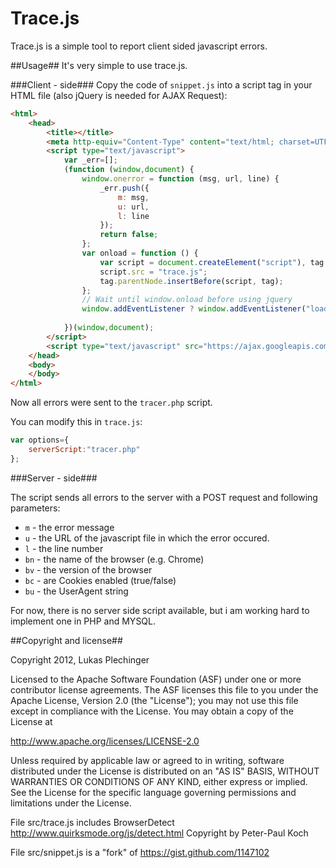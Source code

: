 Trace.js
========
Trace.js is a simple tool to report client sided javascript errors.

##Usage##
It's very simple to use trace.js.

###Client - side###
Copy the code of `snippet.js` into a script tag in your HTML file (also jQuery is needed for AJAX Request):
```html
<html>
    <head>
        <title></title>
        <meta http-equiv="Content-Type" content="text/html; charset=UTF-8">
        <script type="text/javascript">
            var _err=[];
            (function (window,document) {
                window.onerror = function (msg, url, line) {
                    _err.push({
                        m: msg, 
                        u: url, 
                        l: line
                    });  
                    return false;
                };
                var onload = function () {
                    var script = document.createElement("script"), tag = document.getElementsByTagName("script")[0];
                    script.src = "trace.js";
                    tag.parentNode.insertBefore(script, tag);
                };
                // Wait until window.onload before using jquery
                window.addEventListener ? window.addEventListener("load", onload, false) : window.attachEvent("onload", onload);
                
            })(window,document);
        </script>
        <script type="text/javascript" src="https://ajax.googleapis.com/ajax/libs/jquery/1.7.2/jquery.min.js"></script>
    </head>
    <body>
    </body>
</html>
```
Now all errors were sent to the `tracer.php` script.

You can modify this in `trace.js`:

```javascript
var options={
    serverScript:"tracer.php"
};
```

###Server - side###

The script sends all errors to the server with a POST request and following parameters:
 - `m` - the error message
 - `u` - the URL of the javascript file in which the error occured.
 - `l` - the line number
 - `bn` - the name of the browser (e.g. Chrome) 
 - `bv` - the version of the browser
 - `bc` - are Cookies enabled (true/false)
 - `bu` - the UserAgent string

For now, there is no server side script available, but i am working hard to implement one in PHP and MYSQL.

##Copyright and license##

Copyright 2012, Lukas Plechinger

Licensed to the Apache Software Foundation (ASF) under one
or more contributor license agreements. The ASF licenses this file
to you under the Apache License, Version 2.0 (the
"License"); you may not use this file except in compliance
with the License.  You may obtain a copy of the License at

http://www.apache.org/licenses/LICENSE-2.0

Unless required by applicable law or agreed to in writing,
software distributed under the License is distributed on an
"AS IS" BASIS, WITHOUT WARRANTIES OR CONDITIONS OF ANY
KIND, either express or implied.  See the License for the
specific language governing permissions and limitations
under the License.

File src/trace.js includes BrowserDetect
http://www.quirksmode.org/js/detect.html
Copyright by Peter-Paul Koch

File src/snippet.js is a "fork" of https://gist.github.com/1147102